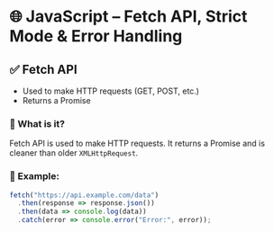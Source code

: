 # 🌐 JavaScript – Fetch API, Strict Mode & Error Handling

## ✅ Fetch API

- Used to make HTTP requests (GET, POST, etc.)
- Returns a Promise

### 🔹 What is it?
Fetch API is used to make HTTP requests. It returns a Promise and is cleaner than older `XMLHttpRequest`.

### 🔹 Example:
```js
fetch("https://api.example.com/data")
  .then(response => response.json())
  .then(data => console.log(data))
  .catch(error => console.error("Error:", error));
